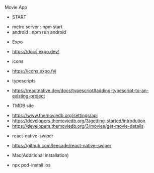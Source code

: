 Movie App

* START
- metro server : npm start
- android : npm run android




* Expo
- https://docs.expo.dev/

* icons
- https://icons.expo.fyi

* typescripts
- https://reactnative.dev/docs/typescript#adding-typescript-to-an-existing-project

* TMDB site
- https://www.themoviedb.org/settings/api
- https://developers.themoviedb.org/3/getting-started/introdution
- https://developers.themoviedb.org/3/movies/get-movie-details

* react-native-swiper
- https://github.com/leecade/react-native-swiper




* Mac(Additional installation)
- npx pod-install ios


